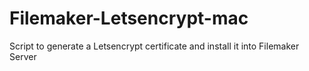# Filemaker-Letsencrypt-mac
Script to generate a Letsencrypt certificate and install it into Filemaker Server
